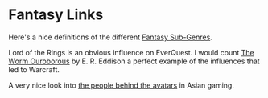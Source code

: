 # Fantasy Links

Here's a nice definitions of the different [Fantasy Sub-Genres](http://www.fictionfactor.com/articles/fsubgenre.html).



Lord of the Rings is an obvious influence on EverQuest. I would count [The Worm Ouroborous](http://www.sfsite.com/07b/wo85.htm) by E. R. Eddison a perfect example of the influences that led to Warcraft.



A very nice look into [the people behind the avatars](http://news.bbc.co.uk/1/shared/spl/hi/picture_gallery/05/technology_online_gamers_unmasked/html/1.stm) in Asian gaming.


